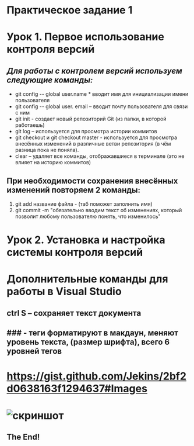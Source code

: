 # **Практическое задание 1**
# Урок 1. Первое использование контроля версий
## _**Для работы с контролем версий используем следующие команды:**_
* git config -- global user.name * вводит имя для инициализации имени пользователя
* git config -- global user. email – вводит почту пользователя для связи с ним  
* git init - создает новый репозиторий Git (из папки, в которой работаешь)
* git log – используется для просмотра истории коммитов
* git checkout и git checkout master - используется для просмотра внесённых изменений в различные ветви репозитория (в чём разница пока не поняла). 
* сlear – удаляет все команды, отображавшиеся в терминале (это не влияет на историю коммитов)
## При необходимости сохранения внесённых изменений повторяем 2 команды:
1. git add название файла - (таб поможет заполнить имя)
2. git commit -m "обязательно вводим текст об изменениях, который позволит любому пользователю понять, что изменилось" 

# Урок 2. Установка и настройка системы контроля версий



# Дополнительные команды для работы в Visual Studio
## ctrl S – сохраняет текст документа
## ### - теги форматируют в макдаун, меняют уровень текста, (размер шрифта), всего 6 уровней тегов


# <https://gist.github.com/Jekins/2bf2d0638163f1294637#Images>
# ![скриншот](2022-11-14_08-35-58.png) 

[def]: D:\УВР\курсы\22-23\брейн\семинары\Test.md
## **The End!**
